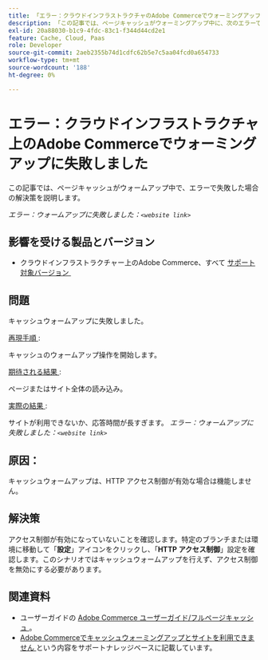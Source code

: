 ```yaml
---
title: 「エラー：クラウドインフラストラクチャのAdobe Commerceでウォーミングアップに失敗しました」
description: 「この記事では、ページキャッシュがウォーミングアップ中に、次のエラーで失敗した場合の解決策を説明します。」
exl-id: 20a88030-b1c9-4fdc-83c1-f344d44cd2e1
feature: Cache, Cloud, Paas
role: Developer
source-git-commit: 2aeb2355b74d1cdfc62b5e7c5aa04fcd0a654733
workflow-type: tm+mt
source-wordcount: '188'
ht-degree: 0%

---
```


# エラー：クラウドインフラストラクチャ上のAdobe Commerceでウォーミングアップに失敗しました

この記事では、ページキャッシュがウォームアップ中で、エラーで失敗した場合の解決策を説明します。

*エラー：ウォームアップに失敗しました：`<website link>`*

## 影響を受ける製品とバージョン

* クラウドインフラストラクチャー上のAdobe Commerce、すべて [&#x200B; サポート対象バージョン &#x200B;](https://magento.com/sites/default/files/magento-software-lifecycle-policy.pdf)

## 問題

キャッシュウォームアップに失敗しました。

<u> 再現手順 </u>:

キャッシュのウォームアップ操作を開始します。

<u> 期待される結果 </u>:

ページまたはサイト全体の読み込み。

<u> 実際の結果 </u>:

サイトが利用できないか、応答時間が長すぎます。 *エラー：ウォームアップに失敗しました：`<website link>`*

## 原因：

キャッシュウォームアップは、HTTP アクセス制御が有効な場合は機能しません。

## 解決策

アクセス制御が有効になっていないことを確認します。特定のブランチまたは環境に移動して「**設定**」アイコンをクリックし、「**HTTP アクセス制御**」設定を確認します。このシナリオではキャッシュウォームアップを行えず、アクセス制御を無効にする必要があります。

## 関連資料

* ユーザーガイドの [Adobe Commerce ユーザーガイド/フルページキャッシュ &#x200B;](https://experienceleague.adobe.com/ja/docs/commerce-admin/systems/tools/cache-management#full-page-caching)。
* [Adobe Commerceでキャッシュウォーミングアップとサイトを利用できません &#x200B;](/help/troubleshooting/miscellaneous/cache-warming-up-and-site-unavailable-on-magento.md) という内容をサポートナレッジベースに記載しています。

